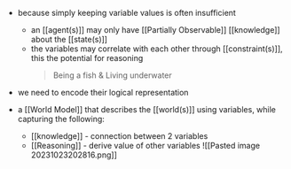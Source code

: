 - because simply keeping variable values is often insufficient
	- an [[agent(s)]] may only have [[Partially Observable]] [[knowledge]] about the [[state(s)]]
	- the variables may correlate with each other through [[constraint(s)]], this the potential for reasoning
		>Being a fish & Living underwater

- we need to encode their logical representation

- a [[World Model]] that describes the [[world(s)]] using variables, while capturing the following:
	- [[knowledge]] - connection between 2 variables
	- [[Reasoning]] - derive value of other variables
![[Pasted image 20231023202816.png]]